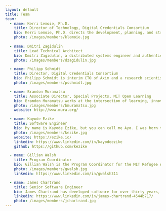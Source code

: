 ```yaml
---
layout: default
title: Team
team:
  - name: Kerri Lemoie, Ph.D.
    title: Director of Technology, Digital Credentials Consortium
    bio: Kerri Lemoie, Ph.D. directs the development, planning, and strategy of verifiable digital credentialing technology at the DCC. Kerri has been working on the web for 25+ years as a web developer and in multiple leadership capacities and advisory roles. As one of the founding technical contributors to Open Badges, she is a recognized leader in the digital credentials ecosystem. Kerri completed her Ph.D. at Fielding Graduate University in Media Psychology. Her dissertation research focused on technology adoption of self-sovereign digital identity. 
    photo: /images/members/klemoie.jpg
      
  - name: Dmitri Zagidulin
    title: Lead Technical Architect
    bio: Dmitri Zagidulin, a distributed systems engineer and authentication and credentials expert, is the Technical Architect for the DCC. He also participates in hands-on development of core decentralization libraries, helps organize conferences, and contributes to open standards.
    photo: /images/members/dzagidulin.jpg

  - name: Philipp Schmidt
    title: Director, Digital Credentials Consortium
    bio: Philipp Schmidt is interim CTO of Axim and a research scientist and advisor for <a href="https://digitalcredentials.mit.edu/">digital credentials</a> at MIT. Prior to joining Axim, he was the Director of Digital Learning at the <a href="https://media.mit.edu/">MIT Media Lab</a>. He has extensive experience developing technology-enabled programs that increase opportunities for learning and education, including founding <a href="http://p2pu.org/">Peer 2 Peer University (P2PU)</a>, a non-profit that provides wrap-around support for online courses through a network of public libraries. He serves on the board of <a href="https://www.collegeunbound.edu/"College Unbound</a>, a degree-completion college for adult students and was a founding board member of the OpenCourseWare Consortium. He co-authored the <a href="http://www.capetowndeclaration.org/">Cape Town Open Education Declaration</a> and has developed a number of open standards for digital academic credentials including <a href="https://wiki.mozilla.org/images/5/59/OpenBadges-Working-Paper_012312.pdf">Mozilla Open Badges</a>. Philipp holds a computer science degree from FH Furtwangen in Germany and an MBA from MIT.
    photo: /images/members/pschmidt.jpg

  - name: Brandon Muramatsu
    title: Associate Director, Special Projects, MIT Open Learning
    bio: Brandon Muramatsu works at the intersection of learning, innovation and scale. Brandon leads the design and implementation of local, national and international strategic education initiatives at <a href="http://web.mit.edu/">MIT</a> for <a href="https://openlearning.mit.edu/">MIT Open Learning</a>. At MIT he manages learning technology and curriculum development projects, including the development of an infrastructure for digital academic credentials, the design of web applications and software tools for educators and learners to develop/author, use, reuse and share digital learning resources. Brandon earned his B.S. (1993) and M.S. (1995) in <a href="https://www.me.berkeley.edu/">Mechanical Engineering</a> from the <a href="https://www.berkeley.edu/">University of California, Berkeley</a>.
    photo: /images/members/bmuramatsu.jpg
    website: http://www.mura.org/

  - name: Kayode Ezike
    title: Software Engineer
    bio: My name is Kayode Ezike, but you can call me Ayo. I was born to two Nigerian Igbo immigrants in New York, where I have lived for most of my life, outside of school. When it was time for college, I shifted my focus to Electrical Engineering and Computer Science before specializing as a graduate student in system design and application development in Self-Sovereign Identity (SSI). Much of my work these days focuses on technologies that enable users to leverage their personal data for access to new opportunities. Outside of the DCC, this work happens primarily at Gobekli and other partner organizations that I am privileged to support. When I am not working, I enjoy singing, writing, lifting, and playing basketball.
    photo: /images/members/kezike.jpg
    website: https://ezike.io/
    linkedin: https://www.linkedin.com/in/kayodeezike
    github: https://github.com/kezike

  - name: Gillian Walsh
    title: Program Coordinator
    bio: Gillian Walsh is the Program Coordinator for the MIT Refugee Action Hub (ReACT) and the Digital Credentials Consortium (DCC). Her work focuses on the design, implementation and evaluation of academic programming and technologies that promote equitable pathways for meaningful careers for learners across the world, particularly those from vulnerable communities. Prior to working at MIT, she worked in admissions and sponsored programming support at Harvard Medical School and Tufts University. She spent two years in Shanghai, China, teaching English, studying Mandarin Chinese and traveling across East Asia. Gillian holds a BA in History from Kent State University and a Masters in International Higher Education and Intercultural Relations from Lesley University.
    photo: /images/members/gwalsh.jpg
    linkedin: https://www.linkedin.com/in/gwalsh311

  - name: James Chartrand
    title: Senior Software Engineer
    bio: James Chartrand has developed software for over thirty years, mostly in higher-ed, primarily designing and developing systems for collection, edit, analysis and publication of research data, with a focus on digital credentialing over the last five years.
    linkedin: https://www.linkedin.com/in/james-chartrand-4544b717/
    photo: /images/members/jchartrand.jpg
---
```

